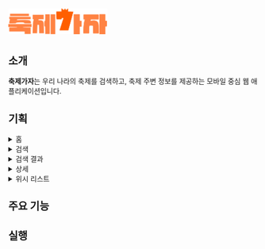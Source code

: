 # <img src="./public/logo.svg" alt="home page" width="200" />

## 소개

**축제가자**는 우리 나라의 축제를 검색하고, 축제 주변 정보를 제공하는 모바일 중심 웹 애플리케이션입니다.

## 기획

<details>
  <summary>홈</summary>
  <img src="./prototype_image/home.png" alt="home page" width="250" />
</details>

<details>
  <summary>검색</summary>
  <img src="./prototype_image/search_1.png" alt="search page 1" width="250" />
  <img src="./prototype_image/search_2.png" alt="search page 2" width="250" />
  <img src="./prototype_image/search_3.png" alt="search page 3" width="250" />
</details>

<details>
  <summary>검색 결과</summary>
  <img src="./prototype_image/search_result.png" alt="search result page" width="250" />
</details>

<details>
  <summary>상세</summary>
  <img src="./prototype_image/detail.png" alt="detail page" width="250" />
</details>

<details>
  <summary>위시 리스트</summary>
  <img src="./prototype_image/wish_list.png" alt="whish-list page" width="250" />
</details>

## 주요 기능

## 실행
